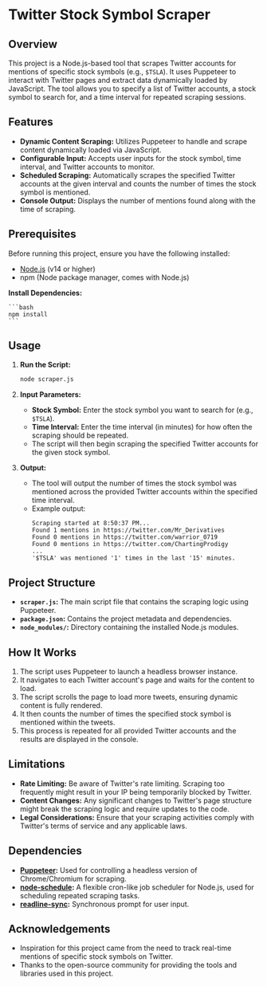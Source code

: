 # Twitter Stock Symbol Scraper

## Overview

This project is a Node.js-based tool that scrapes Twitter accounts for mentions of specific stock symbols (e.g., `$TSLA`). 
It uses Puppeteer to interact with Twitter pages and extract data dynamically loaded by JavaScript. The tool allows you to specify a list of Twitter accounts, 
a stock symbol to search for, and a time interval for repeated scraping sessions.

## Features

- **Dynamic Content Scraping:** Utilizes Puppeteer to handle and scrape content dynamically loaded via JavaScript.
- **Configurable Input:** Accepts user inputs for the stock symbol, time interval, and Twitter accounts to monitor.
- **Scheduled Scraping:** Automatically scrapes the specified Twitter accounts at the given interval and counts the number of times the stock symbol is mentioned.
- **Console Output:** Displays the number of mentions found along with the time of scraping.

## Prerequisites

Before running this project, ensure you have the following installed:

- [Node.js](https://nodejs.org/) (v14 or higher)
- npm (Node package manager, comes with Node.js)

 **Install Dependencies:**

    ```bash
    npm install
    ```

## Usage

1. **Run the Script:**

    ```bash
    node scraper.js
    ```

2. **Input Parameters:**
   - **Stock Symbol:** Enter the stock symbol you want to search for (e.g., `$TSLA`).
   - **Time Interval:** Enter the time interval (in minutes) for how often the scraping should be repeated.
   - The script will then begin scraping the specified Twitter accounts for the given stock symbol.

3. **Output:**
   - The tool will output the number of times the stock symbol was mentioned across the provided Twitter accounts within the specified time interval.
   - Example output:
     ```
     Scraping started at 8:50:37 PM...
     Found 1 mentions in https://twitter.com/Mr_Derivatives
     Found 0 mentions in https://twitter.com/warrior_0719
     Found 0 mentions in https://twitter.com/ChartingProdigy
     ...
     '$TSLA' was mentioned '1' times in the last '15' minutes.
     ```

## Project Structure

- **`scraper.js`:** The main script file that contains the scraping logic using Puppeteer.
- **`package.json`:** Contains the project metadata and dependencies.
- **`node_modules/`:** Directory containing the installed Node.js modules.

## How It Works

1. The script uses Puppeteer to launch a headless browser instance.
2. It navigates to each Twitter account's page and waits for the content to load.
3. The script scrolls the page to load more tweets, ensuring dynamic content is fully rendered.
4. It then counts the number of times the specified stock symbol is mentioned within the tweets.
5. This process is repeated for all provided Twitter accounts and the results are displayed in the console.

## Limitations

- **Rate Limiting:** Be aware of Twitter's rate limiting. Scraping too frequently might result in your IP being temporarily blocked by Twitter.
- **Content Changes:** Any significant changes to Twitter's page structure might break the scraping logic and require updates to the code.
- **Legal Considerations:** Ensure that your scraping activities comply with Twitter's terms of service and any applicable laws.

## Dependencies

- **[Puppeteer](https://pptr.dev/):** Used for controlling a headless version of Chrome/Chromium for scraping.
- **[node-schedule](https://www.npmjs.com/package/node-schedule):** A flexible cron-like job scheduler for Node.js, used for scheduling repeated scraping tasks.
- **[readline-sync](https://www.npmjs.com/package/readline-sync):** Synchronous prompt for user input.



## Acknowledgements

- Inspiration for this project came from the need to track real-time mentions of specific stock symbols on Twitter.
- Thanks to the open-source community for providing the tools and libraries used in this project.

